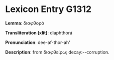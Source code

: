 # Lexicon Entry G1312

**Lemma**: διαφθορά

**Transliteration (xlit)**: diaphthorá

**Pronunciation**: dee-af-thor-ah'

**Description**:
from διαφθείρω; decay:--corruption.
